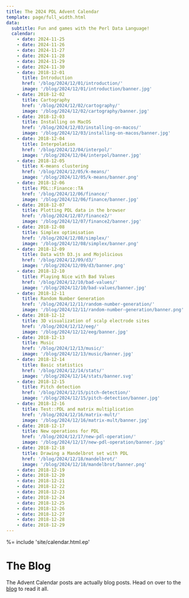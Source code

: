 ```yaml
---
title: The 2024 PDL Advent Calendar
template: page/full_width.html
data:
  subtitle: Fun and games with the Perl Data Language!
  calendar:
    - date: 2024-11-25
    - date: 2024-11-26
    - date: 2024-11-27
    - date: 2024-11-28
    - date: 2024-11-29
    - date: 2024-11-30
    - date: 2018-12-01
      title: Introduction
      href: '/blog/2024/12/01/introduction/'
      image: '/blog/2024/12/01/introduction/banner.jpg'
    - date: 2018-12-02
      title: Cartography
      href: '/blog/2024/12/02/cartography/'
      image: '/blog/2024/12/02/cartography/banner.jpg'
    - date: 2018-12-03
      title: Installing on MacOS
      href: '/blog/2024/12/03/installing-on-macos/'
      image: '/blog/2024/12/03/installing-on-macos/banner.jpg'
    - date: 2018-12-04
      title: Interpolation
      href: '/blog/2024/12/04/interpol/'
      image: '/blog/2024/12/04/interpol/banner.jpg'
    - date: 2018-12-05
      title: K-means clustering
      href: '/blog/2024/12/05/k-means/'
      image: '/blog/2024/12/05/k-means/banner.png'
    - date: 2018-12-06
      title: PDL::Finance::TA
      href: '/blog/2024/12/06/finance/'
      image: '/blog/2024/12/06/finance/banner.jpg'
    - date: 2018-12-07
      title: Plotting PDL data in the browser
      href: '/blog/2024/12/07/finance2/'
      image: '/blog/2024/12/07/finance2/banner.jpg'
    - date: 2018-12-08
      title: Simplex optimisation
      href: '/blog/2024/12/08/simplex/'
      image: '/blog/2024/12/08/simplex/banner.png'
    - date: 2018-12-09
      title: Data with D3.js and Mojolicious
      href: '/blog/2024/12/09/d3/'
      image: '/blog/2024/12/09/d3/banner.png'
    - date: 2018-12-10
      title: Playing Nice with Bad Values
      href: '/blog/2024/12/10/bad-values/'
      image: '/blog/2024/12/10/bad-values/banner.jpg'
    - date: 2018-12-11
      title: Random Number Generation
      href: '/blog/2024/12/11/random-number-generation/'
      image: '/blog/2024/12/11/random-number-generation/banner.png'
    - date: 2018-12-12
      title: 3D visualization of scalp electrode sites
      href: '/blog/2024/12/12/eeg/'
      image: '/blog/2024/12/12/eeg/banner.jpg'
    - date: 2018-12-13
      title: Music
      href: '/blog/2024/12/13/music/'
      image: '/blog/2024/12/13/music/banner.jpg'
    - date: 2018-12-14
      title: Basic statistics
      href: '/blog/2024/12/14/stats/'
      image: '/blog/2024/12/14/stats/banner.svg'
    - date: 2018-12-15
      title: Pitch detection
      href: '/blog/2024/12/15/pitch-detection/'
      image: '/blog/2024/12/15/pitch-detection/banner.jpg'
    - date: 2018-12-16
      title: Test::PDL and matrix multiplication
      href: '/blog/2024/12/16/matrix-mult/'
      image: '/blog/2024/12/16/matrix-mult/banner.jpg'
    - date: 2018-12-17
      title: New operations for PDL
      href: '/blog/2024/12/17/new-pdl-operation/'
      image: '/blog/2024/12/17/new-pdl-operation/banner.jpg'
    - date: 2018-12-18
      title: Drawing a Mandelbrot set with PDL
      href: '/blog/2024/12/18/mandelbrot/'
      image: '/blog/2024/12/18/mandelbrot/banner.png'
    - date: 2018-12-19
    - date: 2018-12-20
    - date: 2018-12-21
    - date: 2018-12-22
    - date: 2018-12-23
    - date: 2018-12-24
    - date: 2018-12-25
    - date: 2018-12-26
    - date: 2018-12-27
    - date: 2018-12-28
    - date: 2018-12-29
---
```


%= include 'site/calendar.html.ep'

# The Blog

The Advent Calendar posts are actually blog posts. Head on over to the [blog](/blog) to read it all.
